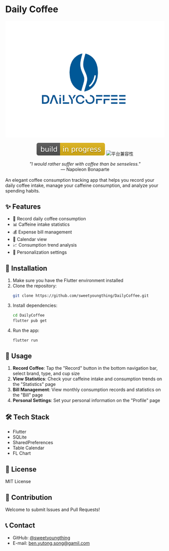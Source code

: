# Daily Coffee

<div align="center">
  <img src="images/DailyCoffeeLogo.png" alt="Daily Coffee Logo" width="600" />
</div>

<div align="center">

![os](images/1749652945623.svg)
![平台兼容性](https://img.shields.io/badge/platforms-Android%20%7C%20iOS%20%7C%20Windows%20%7C%20macOS%20%7C%20Web-blue)

</div>

<div align="center">
  <em>"I would rather suffer with coffee than be senseless."</em><br/>
  — Napoleon Bonaparte
</div>
<br/>
An elegant coffee consumption tracking app that helps you record your daily coffee intake, manage your caffeine consumption, and analyze your spending habits.



## ✨ Features

- 📝 Record daily coffee consumption
- 📊 Caffeine intake statistics
- 💰 Expense bill management
- 📅 Calendar view
- 📈 Consumption trend analysis
- 👤 Personalization settings

## 🚀 Installation

1. Make sure you have the Flutter environment installed
2. Clone the repository:
   ```bash
   git clone https://github.com/sweetyoungthing/DailyCoffee.git
   ```
3. Install dependencies:
   ```bash
   cd DailyCoffee
   flutter pub get
   ```
4. Run the app:
   ```bash
   flutter run
   ```

## 📱 Usage

1. **Record Coffee**: Tap the "Record" button in the bottom navigation bar, select brand, type, and cup size
2. **View Statistics**: Check your caffeine intake and consumption trends on the "Statistics" page
3. **Bill Management**: View monthly consumption records and statistics on the "Bill" page
4. **Personal Settings**: Set your personal information on the "Profile" page

## 🛠 Tech Stack

- Flutter
- SQLite
- SharedPreferences
- Table Calendar
- FL Chart

## 📄 License

MIT License

## 🤝 Contribution

Welcome to submit Issues and Pull Requests!

## 📞 Contact

- GitHub: [@sweetyoungthing](https://github.com/sweetyoungthing)
- E-mail: ben.yutong.song@gamil.com
